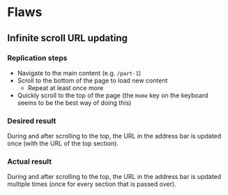 # Flaws

## Infinite scroll URL updating

### Replication steps

- Navigate to the main content (e.g. `/part-1`)
- Scroll to the bottom of the page to load new content
  - Repeat at least once more
- Quickly scroll to the top of the page (the `Home` key on the keyboard seems to be the best way of doing this)

### Desired result

During and after scrolling to the top, the URL in the address bar is updated once (with the URL of the top section).

### Actual result

During and after scrolling to the top, the URL in the address bar is updated multiple times (once for every section that is passed over).
